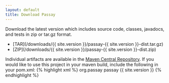 ```yaml
---
layout: default
title: Download Passay
---
```

Download the latest version which includes source code, classes, javadocs, and tests in zip or tar.gz format.

* [TAR](/downloads/{{ site.version }}/passay-{{ site.version }}-dist.tar.gz)
* [ZIP](/downloads/{{ site.version }}/passay-{{ site.version }}-dist.zip)

Individual artifacts are available in the [Maven Central Repository](http://repo1.maven.org/maven2/org/passay/).
If you would like to use this project in your maven build, include the following in your pom.xml:
{% highlight xml %}
<dependencies>
  <dependency>
    <groupId>org.passay</groupId>
    <artifactId>passay</artifactId>
    <version>{{ site.version }}</version>
  </dependency>
<dependencies>
{% endhighlight %}

